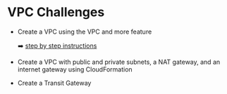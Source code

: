 # VPC Challenges

- Create a VPC using the VPC and more feature

    ➡️ [step by step instructions](vpc-create-vpc-using-vpc-and-more.md)

- Create a VPC with public and private subnets, a NAT gateway, and an internet gateway using CloudFormation
- Create a Transit Gateway